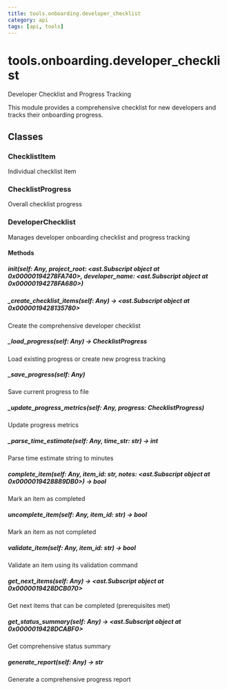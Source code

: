 ```yaml
---
title: tools.onboarding.developer_checklist
category: api
tags: [api, tools]
---
```


# tools.onboarding.developer_checklist

Developer Checklist and Progress Tracking

This module provides a comprehensive checklist for new developers
and tracks their onboarding progress.

## Classes

### ChecklistItem

Individual checklist item

### ChecklistProgress

Overall checklist progress

### DeveloperChecklist

Manages developer onboarding checklist and progress tracking

#### Methods

##### __init__(self: Any, project_root: <ast.Subscript object at 0x00000194278FA740>, developer_name: <ast.Subscript object at 0x00000194278FA680>)



##### _create_checklist_items(self: Any) -> <ast.Subscript object at 0x0000019428135780>

Create the comprehensive developer checklist

##### _load_progress(self: Any) -> ChecklistProgress

Load existing progress or create new progress tracking

##### _save_progress(self: Any)

Save current progress to file

##### _update_progress_metrics(self: Any, progress: ChecklistProgress)

Update progress metrics

##### _parse_time_estimate(self: Any, time_str: str) -> int

Parse time estimate string to minutes

##### complete_item(self: Any, item_id: str, notes: <ast.Subscript object at 0x0000019428889DB0>) -> bool

Mark an item as completed

##### uncomplete_item(self: Any, item_id: str) -> bool

Mark an item as not completed

##### validate_item(self: Any, item_id: str) -> bool

Validate an item using its validation command

##### get_next_items(self: Any) -> <ast.Subscript object at 0x0000019428DCB070>

Get next items that can be completed (prerequisites met)

##### get_status_summary(self: Any) -> <ast.Subscript object at 0x0000019428DCABF0>

Get comprehensive status summary

##### generate_report(self: Any) -> str

Generate a comprehensive progress report

